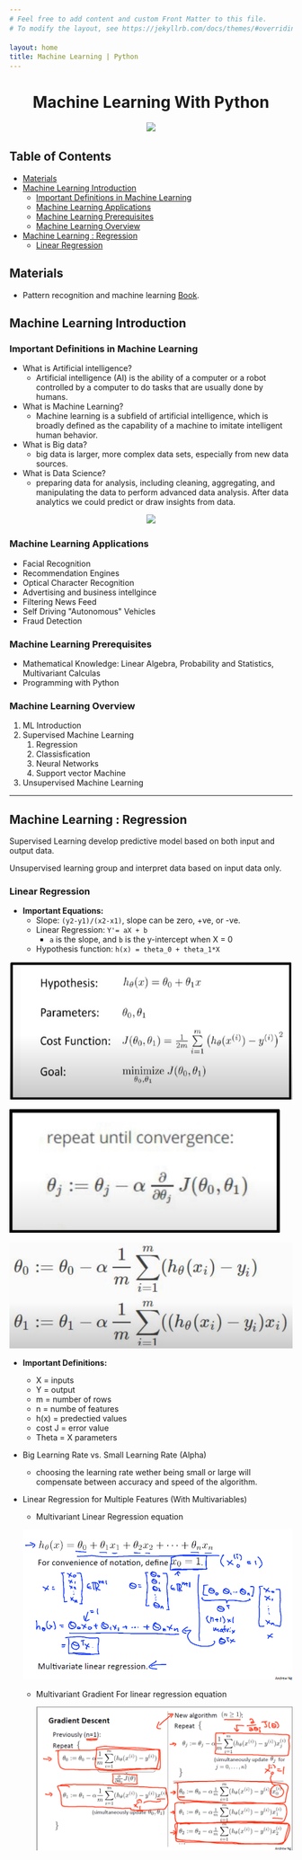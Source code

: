 ```yaml
---
# Feel free to add content and custom Front Matter to this file.
# To modify the layout, see https://jekyllrb.com/docs/themes/#overriding-theme-defaults

layout: home
title: Machine Learning | Python
---
```


<h1 align="center"> Machine Learning With Python</h1>

<p align="center"><img src="https://tecnico.ulisboa.pt/files/2017/06/priberam-machine-learning-lunch-seminar-joao-xavier-1140x641.jpg"></p>

<h2> Table of Contents </h2>

- [Materials](#materials)
- [Machine Learning Introduction](#machine-learning-introduction)
  - [Important Definitions in Machine Learning](#important-definitions-in-machine-learning)
  - [Machine Learning Applications](#machine-learning-applications)
  - [Machine Learning Prerequisites](#machine-learning-prerequisites)
  - [Machine Learning Overview](#machine-learning-overview)
- [Machine Learning : Regression](#machine-learning--regression)
  - [Linear Regression](#linear-regression)

## Materials
- Pattern recognition and machine learning [Book](http://users.isr.ist.utl.pt/~wurmd/Livros/school/Bishop%20-%20Pattern%20Recognition%20And%20Machine%20Learning%20-%20Springer%20%202006.pdf).


## Machine Learning Introduction

### Important Definitions in Machine Learning

- What is Artificial intelligence?
  - Artificial intelligence (AI) is the ability of a computer or a robot controlled by a computer to do tasks that are usually done by humans.
- What is Machine Learning?
  - Machine learning is a subfield of artificial intelligence, which is broadly defined as the capability of a machine to imitate intelligent human behavior.
- What is Big data?
  - big data is larger, more complex data sets, especially from new data sources.
- What is Data Science?
  -  preparing data for analysis, including cleaning, aggregating, and manipulating the data to perform advanced data analysis. After data analytics we could predict or draw insights from data.

<center><img width="300" src="https://www.researchgate.net/publication/330948278/figure/fig1/AS:723867312062471@1549594824742/The-field-of-data-science-including-statistics-big-data-and-artificial-intelligence-8.ppm"/></center>


### Machine Learning Applications

- Facial Recognition
- Recommendation Engines
- Optical Character Recognition
- Advertising and business intellgince
- Filtering News Feed
- Self Driving "Autonomous" Vehicles
- Fraud Detection

### Machine Learning Prerequisites

- Mathematical Knowledge: Linear Algebra, Probability and Statistics, Multivariant Calculas
- Programming with Python


### Machine Learning Overview


1. ML Introduction
2. Supervised Machine Learning
   1. Regression
   2. Classisfication
   3. Neural Networks
   4. Support vector Machine
3. Unsupervised Machine Learning

--- 


## Machine Learning : Regression

Supervised Learning develop predictive model based on both input and output data.

Unsupervised learning group and interpret data based on input data only.


### Linear Regression

- **Important Equations:**
  - Slope: `(y2-y1)/(x2-x1)`, slope can be zero, +ve, or -ve.
  - Linear Regression: `Y'= aX + b`
    - `a` is the slope, and `b` is the y-intercept when X = 0
  - Hypothesis function: `h(x) = theta_0 + theta_1*X`

![Linear Regression Rules](../assets/MLPython/LinearRegressionRules.png)

![Gradient Descent](../assets/MLPython/GradientDescent.png)

![Gradient Descent Detailed](../assets/MLPython/GradientDescentDetailed.png)


- **Important Definitions:**
  - X = inputs
  - Y = output
  - m = number of rows
  - n = numbe of features
  - h(x) = predectied values
  - cost J = error value
  - Theta = X parameters


- Big Learning Rate vs. Small Learning Rate (Alpha)
  - choosing the learning rate wether being small or large will compensate between accuracy and speed of the algorithm.

- Linear Regression for Multiple Features (With Multivariables)
  - Multivariant Linear Regression equation

  ![multivariant Linear Regression](../assets/MLPython/multivariantLinearRegression.png)


  - Multivariant Gradient For linear regression equation

    ![multivariant Gradient Descent](../assets/MLPython/multivariantGradientDescent.png)
